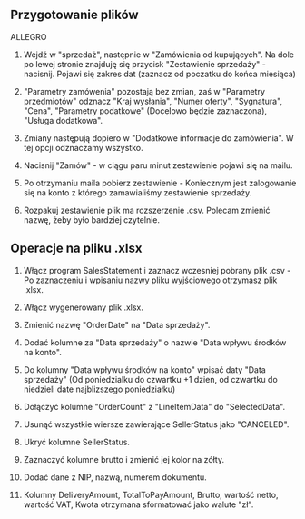 ## Przygotowanie plików

ALLEGRO
1. Wejdź w "sprzedaż", następnie w "Zamówienia od kupujących". Na dole po lewej stronie znajduję się przycisk "Zestawienie sprzedaży" - nacisnij. Pojawi się zakres dat (zaznacz od poczatku do końca miesiąca)

2. "Parametry zamówenia" pozostają bez zmian, zaś w "Parametry przedmiotów" odznacz "Kraj wysłania", "Numer oferty", "Sygnatura", "Cena", "Parametry podatkowe" (Docelowo będzie zaznaczona), "Usługa dodatkowa".

3. Zmiany następują dopiero w "Dodatkowe informacje do zamówienia". W tej opcji odznaczamy wszystko. 

4. Nacisnij "Zamów" - w ciągu paru minut zestawienie pojawi się na mailu.

5. Po otrzymaniu maila pobierz zestawienie - Koniecznym jest zalogowanie się na konto z którego zamawialiśmy zestawienie sprzedaży.

6. Rozpakuj zestawienie plik ma rozszerzenie .csv. Polecam zmienić nazwę, żeby było bardziej czytelnie.

## Operacje na pliku .xlsx 

1. Włącz program SalesStatement i zaznacz wczesniej pobrany plik .csv - Po zaznaczeniu i wpisaniu nazwy pliku wyjściowego otrzymasz plik .xlsx.

2. Włącz wygenerowany plik .xlsx.

3. Zmienić nazwę "OrderDate" na "Data sprzedaży".

4. Dodać kolumne za "Data sprzedaży" o nazwie "Data wpływu środków na konto".

5. Do kolumny "Data wpływu środków na konto" wpisać daty "Data sprzedaży" 
(Od poniedzialku do czwartku +1 dzien, od czwartku do niedzieli date najblizszego poniedziałku)

6. Dołączyć kolumne "OrderCount" z "LineItemData" do "SelectedData".

7. Usunąć wszystkie wiersze zawierające SellerStatus jako "CANCELED".

8. Ukryć kolumne SellerStatus.

9. Zaznaczyć kolumne brutto i zmienić jej kolor na zółty.

10. Dodać dane z NIP, nazwą, numerem dokumentu.

11. Kolumny DeliveryAmount, TotalToPayAmount, Brutto, wartość netto, wartość VAT, Kwota otrzymana sformatować jako walute "zł".